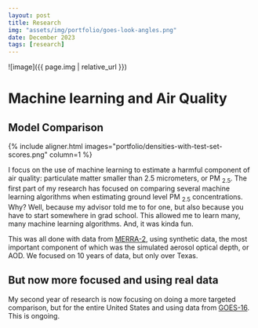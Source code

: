 ```yaml
---
layout: post
title: Research
img: "assets/img/portfolio/goes-look-angles.png"
date: December 2023
tags: [research]
---
```


![image]({{ page.img | relative_url }})

# Machine learning and Air Quality

## Model Comparison

{% include aligner.html images="portfolio/densities-with-test-set-scores.png" column=1 %}

I focus on the use of machine learning to estimate a harmful component
of air quality: particulate matter smaller than 2.5 micrometers, or PM
<sub>2.5</sub>. The first part of my research has focused on comparing
several machine learning algorithms when estimating ground level PM
<sub>2.5</sub> concentrations. Why? Well, because my advisor told me to
for one, but also because you have to start somewhere in grad school.
This allowed me to learn many, many machine learning algorithms. And, it
was kinda fun.

This was all done with data from
[MERRA-2](https://gmao.gsfc.nasa.gov/reanalysis/MERRA-2),
using synthetic data, the most important component of which was the
simulated aerosol optical depth, or AOD. We focused on 10 years of data,
but only over Texas.

## But now more focused and using real data

My second year of research is now focusing on doing a more targeted
comparison, but for the entire United States and using data from
[GOES-16](https://www.goes-r.gov/multimedia/dataAndImageryImagesGoes-16.html).
This is ongoing.
